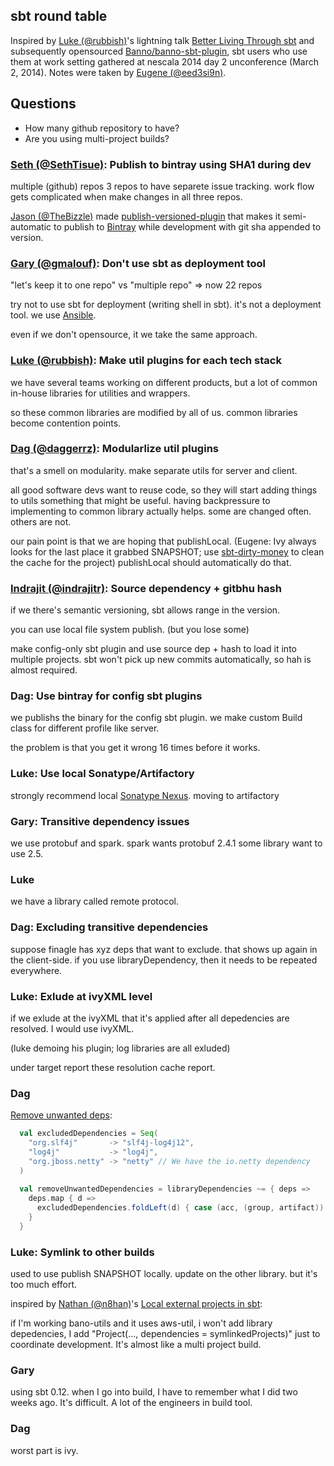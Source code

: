   [@rubbish]: https://github.com/rubbish
  [@SethTisue]: https://github.com/SethTisue
  [@gmalouf]: https://github.com/gmalouf
  [@daggerrz]: https://github.com/daggerrz
  [@indrajitr]: https://github.com/indrajitr
  [@TheBizzle]: https://github.com/TheBizzle
  [@n8han]: https://github.com/n8han/
  [@eed3si9n]: https://github.com/eed3si9n
  [ansible]: http://www.ansible.com/
  [nexus]: http://www.sonatype.com/nexus
  [bintray]: https://bintray.com/
  [publish-versioned-plugin]: https://github.com/NetLogo/publish-versioned-plugin
  [1]: https://dl.dropboxusercontent.com/u/1510124/Presentations/better-living-through-sbt/preso.html
  [2]: https://github.com/Banno/banno-sbt-plugin
  [3]: http://code.technically.us/post/9545154150/local-external-projects-in-sbt
  [4]: https://gist.github.com/daggerrz/9310300
  [5]: https://github.com/sbt/sbt-dirty-money

sbt round table
---------------

Inspired by [Luke (@rubbish)][@rubbish]'s lightning talk [Better Living Through sbt][1] and subsequently opensourced [Banno/banno-sbt-plugin][2], sbt users who use them at work setting gathered at nescala 2014 day 2 unconference (March 2, 2014). Notes were taken by [Eugene (@eed3si9n)][@eed3si9n].

## Questions

- How many github repository to have?
- Are you using multi-project builds?

### [Seth (@SethTisue)][@SethTisue]: Publish to bintray using SHA1 during dev

multiple (github) repos
3 repos to have separete issue tracking.
work flow gets complicated when make changes in all three repos.

[Jason (@TheBizzle)][@TheBizzle] made [publish-versioned-plugin][publish-versioned-plugin] that makes it semi-automatic to publish to [Bintray][bintray] while development with git sha appended to version.

### [Gary (@gmalouf)][@gmalouf]: Don't use sbt as deployment tool 

"let's keep it to one repo" vs "multiple repo"
=> now 22 repos

try not to use sbt for deployment (writing shell in sbt).
it's not a deployment tool.
we use [Ansible][ansible].

even if we don't opensource, it we take the same approach.

### [Luke (@rubbish)][@rubbish]: Make util plugins for each tech stack

we have several teams working on different products, but a lot of common in-house libraries for utilities and wrappers.

so these common libraries are modified by all of us. common libraries become contention points.

### [Dag (@daggerrz)][@daggerrz]: Modularlize util plugins

that's a smell on modularity. make separate utils for server and client.

all good software devs want to reuse code, so they will start adding things to utils something that might be useful.
having backpressure to implementing to common library actually helps.
some are changed often. others are not.

our pain point is that we are hoping that publishLocal.
(Eugene: Ivy always looks for the last place it grabbed SNAPSHOT; use [sbt-dirty-money][5] to clean the cache for the project) publishLocal should automatically do that.

### [Indrajit (@indrajitr)][@indrajitr]: Source dependency + gitbhu hash

if we there's semantic versioning, sbt allows range in the version.

you can use local file system publish. (but you lose some)

make config-only sbt plugin and use source dep + hash to load it into multiple projects.
sbt won't pick up new commits automatically, so hah is almost required.

### Dag: Use bintray for config sbt plugins

we publishs the binary for the config sbt plugin.
we make custom Build class for different profile like server.

the problem is that you get it wrong 16 times before it works.


### Luke: Use local Sonatype/Artifactory

strongly recommend local [Sonatype Nexus][nexus].
moving to artifactory

### Gary: Transitive dependency issues

we use protobuf and spark.
spark wants protobuf 2.4.1
some library want to use 2.5.

### Luke

we have a library called remote protocol.

### Dag: Excluding transitive dependencies

suppose finagle has xyz deps that want to exclude.
that shows up again in the client-side.
if you use libraryDependency, then it needs to be repeated everywhere.

### Luke: Exlude at ivyXML level

if we exlude at the ivyXML that it's applied after all depedencies are resolved.
I would use ivyXML.

(luke demoing his plugin; log libraries are all exluded)

under target report these resolution cache report.

### Dag

[Remove unwanted deps][4]:

```scala
  val excludedDependencies = Seq(
    "org.slf4j"       -> "slf4j-log4j12",
    "log4j"           -> "log4j",
    "org.jboss.netty" -> "netty" // We have the io.netty dependency
  )
  
  val removeUnwantedDependencies = libraryDependencies ~= { deps =>
    deps.map { d =>
      excludedDependencies.foldLeft(d) { case (acc, (group, artifact)) => acc.exclude(group, artifact) }
    }
  }
```

### Luke: Symlink to other builds

used to use publish SNAPSHOT locally. update on the other library.
but it's too much effort.

inspired by [Nathan (@n8han)][@n8han]'s [Local external projects in sbt][3]:

if I'm working bano-utils and it uses aws-util,
i won't add library depedencies, I add "Project(..., dependencies = symlinkedProjects)" just to coordinate development. It's almost like a multi project build.

### Gary

using sbt 0.12. when I go into build, I have to remember what I did two weeks ago.
It's difficult. A lot of the engineers in build tool.

### Dag

worst part is ivy.
